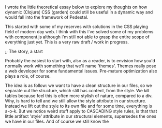 





I wrote the little theoretical essay below to explore my thoughts on how dynamic (Clojure)
CSS (garden) could still be useful in a dynamic way and would fall into the framework of Pedestal.

This started with some of my reserves with solutions in the CSS playing field of modern day web.
I think with this I've solved some of my problems with component.js although I'm still
not able to grasp the entire scope of everything just yet.  This is a very raw draft / work in
progress.

;; The story, a start

Probably the easiest to start with, also as a reader, is to envision how you'd normally
work with something that we'll name 'themes'. Themes really pose a web developer for
some fundamental issues. Pre-mature optimization also plays a role, of course.

The idea is as follow: we want to have a clean structure in our files, so we separate out
the structure, which still has content, from the style. We kill tables because feel this
is often more stylish of nature, compared to a div. Why, is hard to tell and we still allow
the style attribute in our structure. Instead we lift out the style to its own file and
for some time, everything is a-o-k. But we notice weird stuff apply to CASCADING style
rules, is that that little artifact 'style' attribute in our structural elements, supersedes
the ones we have in our files. And of course we still know the <style> element which
is placed somewhere in between. Even worse, our idea of #ID is often twisted, better
it is (so we are told) to abolish them completely from our lives, and use classes instead.
The advantage is clear, #id overides .classes so often when working with other peoples
stuff, its a cause of unexpected behavior since a lot of developers/tools aren't aware of
the cascading nature of style sheets. For most modern, average scale developer needs, the
story pretty much ends here. Once a site grows better, more components are added to it,
often jquery plugins, which have their own (sometimes rather large) style definitions.
This is where stuff, for that designer, really can become a pain. Different customers
want their own corporative design/style and thus everything has to be changed to reflect
that. At the least, this means changing colors, logos and such that it fits.

I've read some experiences of people working on the HTML of big companies/organizations
like Mozilla. You weren't allowed to touch any of the markup and this was logical
of course. Any system will break at sensitive points and since you don't want your
styles scattered all over the place, the next logical thing was to hang everything
on classes in the markup and changing little things could mess up the whole view
of the web site (what the outside world/layman would at least define as 'the web site').

The CSS is posed as having less problems by itself, on the edges with the HTML it might
break, but the style rules don't have to change too often once in place. This is good
for the people maintaining it, but bad for the ones who have to write it for a living,
since those would move from styling job to styling job. Then there are people who do
everything themselves as well, I like to think the very best of them use Clojure.
It's a niche definitely.

The Clojure side of things

Its obvious. Traditional side of web development has advanced since its ground days,
and a lot of things have indeed 'cleaned up' this way. I've done it a few times using
site generators in Node.js, Ruby etc. It's tempting and almost I would have sticked,
if optimization didn't stick its head around the corner. Finally it was time to shift
my focus from 'workflow' optimization (from Windows, Visual Studio, I went to Linux,
from bash to zsh, from vim to Light Table/Sublime, Debian to Arch and Xmonad now)
to finally start thinking about optimization and the conclusion was simply:
no way in hell node.js can live up to what Clojure and ClojureScript are doing.
I had to write many stuff for the whole build process that I was far from happy with,
single threaded, too much libraries made by amateurs, non optimized JS to begin with,
basically just another jungle, and a suboptimal end result.

See, what differs one site from another is easily seen when looking at the source code.
I was proud to custom build and name web sites (classes, styles etc.) and found Twitter
Bootstrap still to carry tons of stuff in a monolythic jquery like way but then for
widgets in CSS. Although I can partially relate to that (from ease of use, timesaving
perspective, DRY) it's still very much non-optimized. A online form is supposed to
fill that gap where you can select the widgets you want, then generate a file based
on that. Pretty much that would be a equivalent of some of the things we are trying to
do here.

Clojure widgets with ClojureScript, Garden and Hiccup really make sense in my book,
to what extent and how exactly is left to explore and the options you'd be able to
express that in Pedestal vary somewhat. Really what we need is to have some meaningful
discussion to see what might be good ideas.

Sane defaults, computation, styling and structure, plus content, computed through
graphs will really be able to succintly capture the things, abstractions, that make
up a very abstract concept of 'web site', and break that apart in a useful, dynamic
way.



;; Physical access and caching

For one I imagine it is easiest
to access CSS styles based on a path that can be automagically generates. The
path can influince the generated CSS because we can extract the query properties
from the request, we can use that easily for benefit of e.g. a certain theme.
http://localhost:8080/assets/css/main?theme=basic ~> ring ~> dispatch ~> graph <- css-gen
Given that one such path wouldn't change too often, the browser caching would work
like normal and this method shouldn't pose a bottleneck. One could always just serve
static file content through means of either reading or sharing but what fun is that?

Now one problem would be that when you would change the CSS, it would be additionally
extra HTTP calls to GET it, and thats why many developers cram everything in 1 single
CSS file that is concatenated (optimized) or not but often generic enough to be able
and use it in a single site perhaps even with different styles for subdomains.
Often this boils down to how often the CSS changes. Highly modern frontier / fashion
oriented sites would change as fashion changes or their subcultures ideal does.

In fact, its probably better to speak of a single monolithic CSS file in those cases,
but many sites e.g. those that have demo code would use multiple files to seperate those
concerns for the author/maintainer of those demonstrations. Other sites use different
<link> elements in the head to reference external files that have theme based styling
and so on.

Of course, most of this could also be done on the client side of things:
http://www.javascriptkit.com/javatutors/loadjavascriptcss.shtml
Which relies on client side DOM manipulation through JavaScript in the browser and
adds new <link> elements to the <head> node, or removes others.

But since I've been out of this game for long, and only know Pedestal for a bit, I'm not
entirely sure about some other things. Essentially, Pedestal also is about DOM manipulation
be it through some sophisticated means of messaging vectors and decoupling the main
parts of what make up abstract concepts like 'a web site' into what engineers really were
looking for in all those cases they found their creations (when scaled and advanced)
become a terrible mess (the soup).

So I feel we could essentially do, if you'd like, it in a very similiar manner with styles.
There is a big difference to the front-end though. You'll notice it once you venture in
domains of Google Closure Library - basically it means modify or die. Either you follow
their rules, or choke that the JS won't work in compiled form since you are missing the
references. One advantage HTML has always had, was that it facilitated cargo-cult coding
(copy/paste, no thinking required). Since that doesn't seem to fit our potential audience
too much, I'll leave this point to be for now. We've basically given that up when using
hiccup over HTML, garden over CSS doesn't change that.

I have to shift my thoughts to try and place myself in my developer role again though.
Is this something I would seek from a RAD perspective? Copy/paste (with full understanding)
does save us a lot of time and it might not be something we need to do as original work
every time. It really begs for widget-like structures to wrap and contain HTML/CSS/JS
and be able to have them work as tags placeable on the big board that is a page. Moreover
I've become convinced (more dogmatic I guess) that there *is* a difference in the CSS grid
approach. Mere simple fact: I have to use less markup if I use the semantic.gs grid although,
I must admit, Twitter Bootstrap did try to clean it up a bit more by doing
http://getbootstrap.com/css/#grid-less

https://github.com/component/component did address part of this problem as well, although
now I am more inclined to feel a bit different when looking at it from the Pedestal perspective.
This is simple: component is motivated by universal interoperability. HTML/CSS/JS. We just
concluded this might not necessarily be the right approach for Clojure. We use ClojureScript
instead to generate JS, by extension we do the same to HTML/CSS when we use Garden/Hiccup.

How does Pedestal fit in all this? Well, what Pedestal does is that it transforms 'the DOM'
based on messages sent to components. The tools you use, are files (JS/HTML but not CSS)
generated by the tools components, but what the developer would use for HTML are templates
with often a single point of dynamic entry (the edges) and a regular static CSS file served
through a public folder.

Perhaps a next logical step would be to control the construction of widgets, through dynamic
input in a factory perhaps, and allow for those to be modified by messages. These widgets in turn
would prove very much copy-paste friendly and can be bundled for reuse within Pedestal.

With that in place, you could do the whole round trip, with or without a service to generate
the templates, the messages could do that and you'd have a generic template-service in the
air to listen and respond to MESSAGES, instead of raw code like I did here. The CSS sheet is,
after all, just another tree we can play around with freely.

